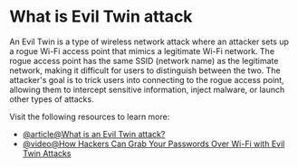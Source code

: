 # What is Evil Twin attack

An Evil Twin is a type of wireless network attack where an attacker sets up a rogue Wi-Fi access point that mimics a legitimate Wi-Fi network. The rogue access point has the same SSID (network name) as the legitimate network, making it difficult for users to distinguish between the two. The attacker's goal is to trick users into connecting to the rogue access point, allowing them to intercept sensitive information, inject malware, or launch other types of attacks.

Visit the following resources to learn more:

- [@article@What is an Evil Twin attack?](https://www.techtarget.com/searchsecurity/definition/evil-twin)
- [@video@How Hackers Can Grab Your Passwords Over Wi-Fi with Evil Twin Attacks](https://www.youtube.com/watch?v=HyxQqDq3qs4)